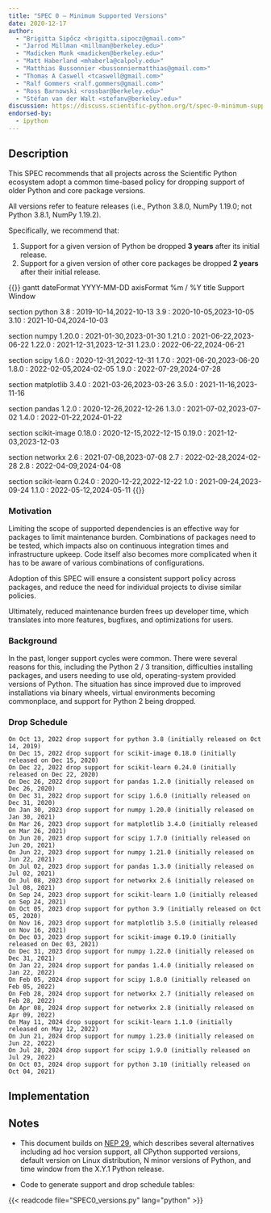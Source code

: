 ```yaml
---
title: "SPEC 0 — Minimum Supported Versions"
date: 2020-12-17
author:
  - "Brigitta Sipőcz <brigitta.sipocz@gmail.com>"
  - "Jarrod Millman <millman@berkeley.edu>"
  - "Madicken Munk <madicken@berkeley.edu>"
  - "Matt Haberland <mhaberla@calpoly.edu>"
  - "Matthias Bussonnier <bussonniermatthias@gmail.com>"
  - "Thomas A Caswell <tcaswell@gmail.com>"
  - "Ralf Gommers <ralf.gommers@gmail.com>"
  - "Ross Barnowski <rossbar@berkeley.edu>"
  - "Stéfan van der Walt <stefanv@berkeley.edu>"
discussion: https://discuss.scientific-python.org/t/spec-0-minimum-supported-versions/33
endorsed-by:
  - ipython
---
```


## Description

This SPEC recommends that all projects across the Scientific Python ecosystem adopt a common time-based policy for dropping support of older Python and core package versions.

All versions refer to feature releases (i.e., Python 3.8.0, NumPy 1.19.0; not Python 3.8.1, NumPy 1.19.2).

Specifically, we recommend that:

1. Support for a given version of Python be dropped **3 years** after its initial release.
2. Support for a given version of other core packages be dropped **2 years** after their initial release.

<!-- prettier-ignore-start -->
{{<mermaid>}}
gantt
dateFormat  YYYY-MM-DD
axisFormat  %m / %Y
title Support Window


section python
3.8  :     2019-10-14,2022-10-13
3.9  :     2020-10-05,2023-10-05
3.10  :     2021-10-04,2024-10-03

section numpy
1.20.0  :     2021-01-30,2023-01-30
1.21.0  :     2021-06-22,2023-06-22
1.22.0  :     2021-12-31,2023-12-31
1.23.0  :     2022-06-22,2024-06-21

section scipy
1.6.0  :     2020-12-31,2022-12-31
1.7.0  :     2021-06-20,2023-06-20
1.8.0  :     2022-02-05,2024-02-05
1.9.0  :     2022-07-29,2024-07-28

section matplotlib
3.4.0  :     2021-03-26,2023-03-26
3.5.0  :     2021-11-16,2023-11-16

section pandas
1.2.0  :     2020-12-26,2022-12-26
1.3.0  :     2021-07-02,2023-07-02
1.4.0  :     2022-01-22,2024-01-22

section scikit-image
0.18.0  :     2020-12-15,2022-12-15
0.19.0  :     2021-12-03,2023-12-03

section networkx
2.6  :     2021-07-08,2023-07-08
2.7  :     2022-02-28,2024-02-28
2.8  :     2022-04-09,2024-04-08

section scikit-learn
0.24.0  :     2020-12-22,2022-12-22
1.0  :     2021-09-24,2023-09-24
1.1.0  :     2022-05-12,2024-05-11
{{</mermaid>}}
<!-- prettier-ignore-end -->

### Motivation

Limiting the scope of supported dependencies is an effective way for packages to limit maintenance burden.
Combinations of packages need to be tested, which impacts also on continuous integration times and infrastructure upkeep.
Code itself also becomes more complicated when it has to be aware of various combinations of configurations.

Adoption of this SPEC will ensure a consistent support policy across packages, and reduce the need for individual projects to divise similar policies.

Ultimately, reduced maintenance burden frees up developer time, which translates into more features, bugfixes, and optimizations for users.

### Background

In the past, longer support cycles were common.
There were several reasons for this, including the Python 2 / 3 transition, difficulties installing packages, and users needing to use old, operating-system provided versions of Python.
The situation has since improved due to improved installations via binary wheels, virtual environments becoming commonplace, and support for Python 2 being dropped.

### Drop Schedule

    On Oct 13, 2022 drop support for python 3.8 (initially released on Oct 14, 2019)
    On Dec 15, 2022 drop support for scikit-image 0.18.0 (initially released on Dec 15, 2020)
    On Dec 22, 2022 drop support for scikit-learn 0.24.0 (initially released on Dec 22, 2020)
    On Dec 26, 2022 drop support for pandas 1.2.0 (initially released on Dec 26, 2020)
    On Dec 31, 2022 drop support for scipy 1.6.0 (initially released on Dec 31, 2020)
    On Jan 30, 2023 drop support for numpy 1.20.0 (initially released on Jan 30, 2021)
    On Mar 26, 2023 drop support for matplotlib 3.4.0 (initially released on Mar 26, 2021)
    On Jun 20, 2023 drop support for scipy 1.7.0 (initially released on Jun 20, 2021)
    On Jun 22, 2023 drop support for numpy 1.21.0 (initially released on Jun 22, 2021)
    On Jul 02, 2023 drop support for pandas 1.3.0 (initially released on Jul 02, 2021)
    On Jul 08, 2023 drop support for networkx 2.6 (initially released on Jul 08, 2021)
    On Sep 24, 2023 drop support for scikit-learn 1.0 (initially released on Sep 24, 2021)
    On Oct 05, 2023 drop support for python 3.9 (initially released on Oct 05, 2020)
    On Nov 16, 2023 drop support for matplotlib 3.5.0 (initially released on Nov 16, 2021)
    On Dec 03, 2023 drop support for scikit-image 0.19.0 (initially released on Dec 03, 2021)
    On Dec 31, 2023 drop support for numpy 1.22.0 (initially released on Dec 31, 2021)
    On Jan 22, 2024 drop support for pandas 1.4.0 (initially released on Jan 22, 2022)
    On Feb 05, 2024 drop support for scipy 1.8.0 (initially released on Feb 05, 2022)
    On Feb 28, 2024 drop support for networkx 2.7 (initially released on Feb 28, 2022)
    On Apr 08, 2024 drop support for networkx 2.8 (initially released on Apr 09, 2022)
    On May 11, 2024 drop support for scikit-learn 1.1.0 (initially released on May 12, 2022)
    On Jun 21, 2024 drop support for numpy 1.23.0 (initially released on Jun 22, 2022)
    On Jul 28, 2024 drop support for scipy 1.9.0 (initially released on Jul 29, 2022)
    On Oct 03, 2024 drop support for python 3.10 (initially released on Oct 04, 2021)

## Implementation

<!--
Discuss how this would be implemented.
-->

<!--
### Core Project Endorsement

Discuss what it means for a core project to endorse this SPEC.
-->
<!--

### Ecosystem Adoption

Discuss what it means for a project to adopt this SPEC.
-->

## Notes

- This document builds on [NEP 29](https://numpy.org/neps/nep-0029-deprecation_policy.html), which describes several alternatives including ad hoc version support, all CPython supported versions, default version on Linux distribution, N minor versions of Python, and time window from the X.Y.1 Python release.

- Code to generate support and drop schedule tables:

{{< readcode file="SPEC0_versions.py" lang="python" >}}
